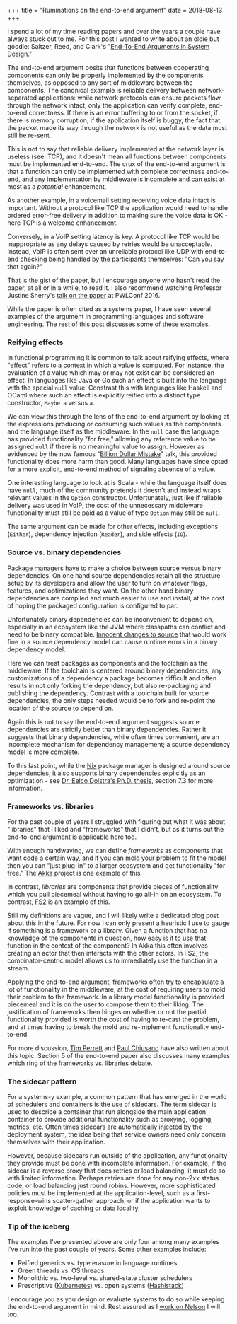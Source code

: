 +++
title = "Ruminations on the end-to-end argument"
date = 2018-08-13
+++

I spend a lot of my time reading papers and over the years a couple have
always stuck out to me. For this post I
wanted to write about an oldie but goodie: Saltzer, Reed, and Clark's
"[End-To-End Arguments in System Design][e2epaper]."

<!-- more -->

The end-to-end argument posits that functions between cooperating
components can only be properly implemented by the components themselves,
as opposed to any sort of middleware between the components. The
canonical example is reliable delivery between network-separated applications:
while network protocols can ensure packets flow through the
network intact, only the application can verify complete, end-to-end correctness.
If there is an error buffering to or from the socket, if there is memory
corruption, if the application itself is buggy, the fact that the packet
made its way through the network is not useful as the data must still be
re-sent.

This is not to say that reliable delivery implemented at the network layer
is useless (see: TCP), and it doesn't mean all functions between components
must be implemented end-to-end. The crux of the end-to-end argument is that
a function can only be implemented with complete correctness end-to-end, and
any implementation by middleware is incomplete and can exist at most as a
*potential* enhancement.

As another example, in a voicemail setting receiving voice data intact is important.
Without a protocol like TCP the application would need to handle
ordered error-free delivery in addition to making sure the voice data is
OK - here TCP is a welcome enhancement.

Conversely, in a VoIP setting latency is key.
A protocol like TCP would be inappropriate as any delays caused by
retries would be unacceptable. Instead, VoIP
is often sent over an unreliable protocol like UDP with end-to-end
checking being handled by the participants themselves: "Can you say that again?"

That is the gist of the paper, but I encourage anyone who hasn't read the
paper, at all or in a while, to read it. I also recommend watching
Professor Justine Sherry's [talk on the paper][e2etalk] at PWLConf 2016.

While the paper is often cited as a systems paper, I have seen several examples
of the argument in programming languages and software engineering. The rest
of this post discusses some of these examples.

### Reifying effects

In functional programming it is common to talk about reifying effects, where
"effect" refers to a context in which a value is computed. For instance,
the evaluation of a value which may or may not exist can be considered an effect.
In languages like Java or Go such an effect is built into the language with the
special `null` value. Constrast this with languages like Haskell and OCaml where
such an effect is explicitly reified into a distinct type constructor,
`Maybe a` versus `a`.

We can view this through the lens of the end-to-end argument by looking at
the expressions producing or consuming such values as the components and the language
itself as the middleware. In the `null` case the language has
provided functionality "for free," allowing any reference value to be assigned
`null` if there is no meaningful value to assign.
However as evidenced by the now famous "[Billion Dollar Mistake][billionDollarNull]" talk,
this provided functionality does more harm than good.
Many languages have since opted for a more explicit, end-to-end method of signaling
absence of a value.

One interesting language to look at is Scala - while
the language itself does have `null`, much of the community pretends it doesn't
and instead wraps relevant values in the `Option` constructor. Unfortunately, just
like if reliable delivery was used in VoIP, the cost of the unnecessary
middleware functionality must still be paid as a value of type `Option` may
still be `null`.

The same argument can be made for other effects, including exceptions
(`Either`), dependency injection (`Reader`), and side effects (`IO`).

### Source vs. binary dependencies

Package managers have to make a choice between
source versus binary dependencies. On one hand source dependencies retain all the
structure setup by its developers and allow the user to
turn on whatever flags, features, and optimizations they want. On the other hand binary
dependencies are compiled and much easier to use and install,
at the cost of hoping the packaged configuration is configured to par.

Unfortunately binary dependencies can be inconvenient to depend on, especially in
an ecosystem like the JVM where classpaths can conflict and need to be
binary compatible. [Innocent changes to source][bincompatEx] that
would work fine in a source dependency model can cause runtime errors in
a binary dependency model.

Here we can treat packages as components and the toolchain as the middleware. If the
toolchain is centered around binary dependencies, any customizations of
a dependency a package becomes difficult and often results in
not only forking the dependency, but also re-packaging and publishing
the dependency. Contrast with a toolchain built for source dependencies, the
only steps needed would be to fork and re-point the location of the source
to depend on.

Again this is not to say the end-to-end argument
suggests source dependencies are strictly better than binary dependencies.
Rather it suggests that binary dependencies, while often times convenient,
are an incomplete mechanism for dependency management; a source dependency
model is more complete.

To this last point, while the [Nix][nix] package manager is designed around
source dependencies, it also supports binary dependencies explicitly
as an optimization - see [Dr. Eelco Dolstra's Ph.D. thesis][nixThesis],
section 7.3 for more information.

### Frameworks vs. libraries

For the past couple of years I struggled with figuring out what it was about
"libraries" that I liked and "frameworks" that I didn't, but as it turns out
the end-to-end argument is applicable here too.

With enough handwaving, we can define *frameworks* as components that want
code a certain way, and if you can mold your
problem to fit the model then you can "just plug-in" to a larger
ecosystem and get functionality "for free." The [Akka][akka] project is one example
of this.

In contrast, *libraries* are components that provide pieces of functionality
which you pull piecemeal without having to go all-in on an
ecosystem. To contrast, [FS2][fs2] is an example of this.

Still my definitions are vague, and I will likely write a
dedicated blog post about this in the future. For now I can only present
a heuristic I use to gauge if something is a framework or a library.
Given a function that has no knowledge of the components in question, how
easy is it to use that function in the context of the component?
In Akka this often involves creating an actor that
then interacts with the other actors. In FS2, the combinator-centric model
allows us to immediately use the function in a stream.

Applying the end-to-end argument, frameworks often try to encapsulate
a lot of functionality in the middleware, at the cost of requiring users to
mold their problem to the framework. In a library model functionality
is provided piecemeal and it is on the user to compose them to their
liking. The justification of frameworks then hinges on whether or not the
partial functionality provided is worth the cost of having to re-cast the
problem, and at times having to break the mold and re-implement functionality end-to-end.

For more discussion, [Tim Perrett][frameworksTim] and
[Paul Chiusano][frameworksPaul] have also written about this topic.
Section 5 of the end-to-end paper also discusses many examples which ring of
the frameworks vs. libraries debate.

### The sidecar pattern

For a systems-y example, a common pattern that has emerged in the world
of schedulers and containers is the use of sidecars. The term sidecar is
used to describe a container that run alongside the main
application container to provide additional functionality such as proxying,
logging, metrics, etc. Often times sidecars are automatically injected by
the deployment system, the idea being that service owners need only concern
themselves with their application.

However, because sidecars run outside of the application, any functionality they
provide must be done with incomplete information. For example, if the sidecar
is a reverse proxy that does retries or load balancing, it must do so with
limited information. Perhaps retries are done for any non-2xx status code,
or load balancing just round robins. However, more sophisticated policies
must be implemented at the application-level, such as a first-response-wins
scatter-gather approach, or if the application wants to exploit
knowledge of caching or data locality.

### Tip of the iceberg

The examples I've presented above are only four among many examples I've run
into the past couple of years. Some other examples include:

* Reified generics vs. type erasure in language runtimes
* Green threads vs. OS threads
* Monolithic vs. two-level vs. shared-state cluster schedulers
* Prescriptive ([Kubernetes][k8s]) vs. open systems ([Hashistack][hashi])

I encourage you as you design or evaluate systems to do so while keeping
the end-to-end argument in mind. Rest assured as I
[work on Nelson][nelsonTicket] I will too.

[akka]: https://akka.io/
[billionDollarNull]: https://www.infoq.com/presentations/Null-References-The-Billion-Dollar-Mistake-Tony-Hoare
[bincompatEx]: https://github.com/typelevel/cats/blob/6f049ad68387deefbf5a527f4fbb1d5910d8fc6e/core/src/main/scala/cats/data/Kleisli.scala#L185-L192
[e2epaper]: http://people.eecs.berkeley.edu/~prabal/resources/osprelim/SRC84.pdf
[e2etalk]: https://youtu.be/aR_UOSGEizE
[frameworksPaul]: http://pchiusano.blogspot.com/2010/09/push-libraries-vs-pull-libraries.html
[frameworksTim]: http://timperrett.com/2016/11/12/frameworks-are-fundimentally-broken/
[fs2]: https://functional-streams-for-scala.github.io/fs2/
[hashi]: https://www.hashicorp.com/
[k8s]: https://kubernetes.io/
[nelsonTicket]: https://github.com/getnelson/nelson/issues/79
[nix]: https://nixos.org/nix/
[nixThesis]: https://nixos.org/~eelco/pubs/phd-thesis.pdf
